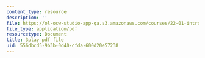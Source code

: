 ```yaml
---
content_type: resource
description: ''
file: https://ol-ocw-studio-app-qa.s3.amazonaws.com/courses/22-01-introduction-to-nuclear-engineering-and-ionizing-radiation-fall-2016/556dbcd59b3b0d40cfda600d20e57238_HSm76SpZl7o.pdf
file_type: application/pdf
resourcetype: Document
title: 3play pdf file
uid: 556dbcd5-9b3b-0d40-cfda-600d20e57238
---
```

